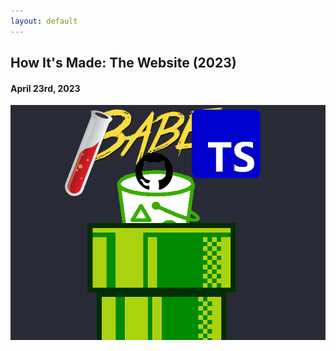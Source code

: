 ```yaml
---
layout: default
---
```

## How It's Made: The Website (2023)

#### April 23rd, 2023

![](.././assets/howItsMade.png)
